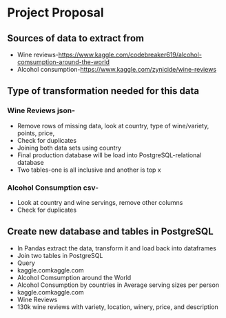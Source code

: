 # Project Proposal

## Sources of data to extract from
- Wine reviews-https://www.kaggle.com/codebreaker619/alcohol-comsumption-around-the-world
- Alcohol consumption-https://www.kaggle.com/zynicide/wine-reviews
## Type of transformation needed for this data
### Wine Reviews json-
- Remove rows of missing data, look at country, type of wine/variety, points, price,
- Check for duplicates
- Joining both data sets using country
- Final production database will be load into PostgreSQL-relational database
- Two tables-one is all inclusive and another is top x
### Alcohol Consumption csv-
- Look at country and wine servings, remove other columns
- Check for duplicates
## Create new database and tables in PostgreSQL
- In Pandas extract the data, transform it and load back into dataframes
- Join two tables in PostgreSQL
- Query
- kaggle.comkaggle.com
- Alcohol Comsumption around the World
- Alcohol Consumption by countries in Average serving sizes per person
- kaggle.comkaggle.com
- Wine Reviews
- 130k wine reviews with variety, location, winery, price, and description
